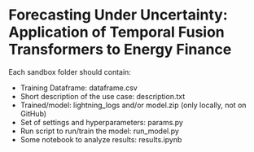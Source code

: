 # Forecasting Under Uncertainty: Application of Temporal Fusion Transformers to Energy Finance

Each sandbox folder should contain:

- Training Dataframe: dataframe.csv
- Short description of the use case: description.txt
- Trained/model: lightning_logs and/or model.zip (only locally, not on GitHub)
- Set of settings and hyperparameters: params.py
- Run script to run/train the model: run_model.py
- Some notebook to analyze results: results.ipynb 
